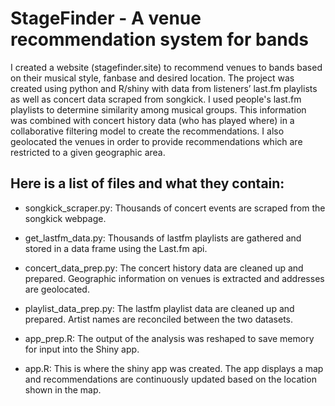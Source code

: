 # StageFinder - A venue recommendation system for bands

I created a website (stagefinder.site) to recommend venues to bands based on their musical style, fanbase and desired location.  The project was created using python and R/shiny with data from listeners’ last.fm playlists as well as concert data scraped from songkick.  I used people's last.fm playlists to determine similarity among musical groups.  This information was combined with concert history data (who has played where) in a collaborative filtering model to create the recommendations.  I also geolocated the venues in order to provide recommendations which are restricted to a given geographic area.   

## Here is a list of files and what they contain:

* songkick_scraper.py: Thousands of concert events are scraped from the songkick webpage.

* get_lastfm_data.py: Thousands of lastfm playlists are gathered and stored in a data frame using the Last.fm api.

* concert_data_prep.py: The concert history data are cleaned up and prepared.  Geographic information on venues is extracted and addresses are geolocated.

* playlist_data_prep.py: The lastfm playlist data are cleaned up and prepared.  Artist names are reconciled between the two datasets.

* app_prep.R: The output of the analysis was reshaped to save memory for input into the Shiny app.

* app.R: This is where the shiny app was created.  The app displays a map and recommendations are continuously updated based on the location shown in the map.
